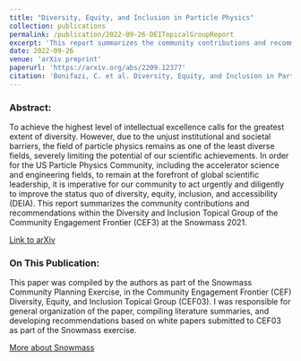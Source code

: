 ```yaml
---
title: "Diversity, Equity, and Inclusion in Particle Physics"
collection: publications
permalink: /publication/2022-09-26-DEITopicalGroupReport
excerpt: 'This report summarizes the community contributions and recommendations within the Diversity and Inclusion Topical Group of the Community Engagement Frontier (CEF3) at the Snowmass 2021.  '
date: 2022-09-26
venue: 'arXiv preprint'
paperurl: 'https://arxiv.org/abs/2209.12377'
citation: 'Bonifazi, C. et al. Diversity, Equity, and Inclusion in Particle Physics. arXiv:2209.12377 [physics.soc-ph] (2022) doi:10.48550/arXiv.2209.12377.'
---
```



### Abstract: 
To achieve the highest level of intellectual excellence calls for the greatest extent of diversity. However, due to the unjust institutional and societal barriers, the field of particle physics remains as one of the least diverse fields, severely limiting the potential of our scientific achievements. In order for the US Particle Physics Community, including the accelerator science and engineering fields, to remain at the forefront of global scientific leadership, it is imperative for our community to act urgently and diligently to improve the status quo of diversity, equity, inclusion, and accessibility (DEIA).
This report summarizes the community contributions and recommendations within the Diversity and Inclusion Topical Group of the Community Engagement Frontier (CEF3) at the Snowmass 2021. 


[Link to arXiv](https://arxiv.org/abs/2209.12377)

### On This Publication: 

This paper was compiled by the authors as part of the Snowmass Community Planning Exercise, in the Community Engagement Frontier (CEF) Diversity, Equity, and Inclusion Topical Group (CEF03). I was responsible for general organization of the paper, compiling literature summaries, and developing recommendations based on white papers submitted to CEF03 as part of the Snowmass exercise. 

[More about Snowmass](https://snowmass21.org/start)


<!-- Recommended citation: Hansen, E. V. et al. Climate of the Field: Snowmass 2021. arXiv.2204.03713 [physics.soc-ph] (2022) doi:10.48550/arXiv.2204.03713. -->
